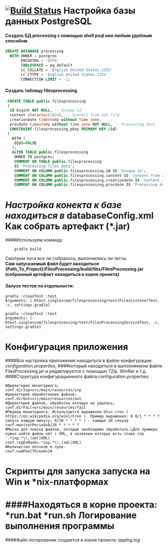 [![Build Status](https://travis-ci.org/mrFixener/FilesProcessing.svg?branch=master)](https://travis-ci.org/mrFixener/FilesProcessing)
Настройка базы данных PostgreSQL
==================
#### Создать БД processing с помощью shell psql или любым удобным способом

```sql 
CREATE DATABASE processing
  WITH OWNER = postgres
       ENCODING = 'UTF8'
       TABLESPACE = pg_default
       LC_COLLATE = 'English_United States.1252'
       LC_CTYPE = 'English_United States.1252'
       CONNECTION LIMIT = -1;
```
#### Создать таблицу filesprocessing      
```sql
 CREATE TABLE public.filesprocessing
 (
  id bigint NOT NULL, -- Unique id
  content character(1024), -- Content from xml file
  creationdate timestamp without time zone,
  procdate timestamp without time zone NOT NULL, -- Processing date
  CONSTRAINT filesprocessing_pkey PRIMARY KEY (id)
 )
   WITH (
    OIDS=FALSE
   );
   ALTER TABLE public.filesprocessing
    OWNER TO postgres;
    COMMENT ON TABLE public.filesprocessing
    IS 'Processing files data';
    COMMENT ON COLUMN public.filesprocessing.id IS 'Unique id';
    COMMENT ON COLUMN public.filesprocessing.content IS 'Content from xml file';
    COMMENT ON COLUMN public.filesprocessing.creationdate IS 'Content creation date';
    COMMENT ON COLUMN public.filesprocessing.procdate IS 'Processing date';
```
*Настройка конекта к базе находиться в*  **databaseConfig.xml** 
Как собрать артефакт (*.jar)
================
####Используем команду 
```shell
    gradle build
```
Смотрим логи все ли собралось, выполнились ли тесты
<br>
<b>Сам запускаемый файл будет находиться {Path_To_Project}/FilesProcessing/build/libs/FilesProcessing.jar (собранный артефакт находиться в корне проекта)</b>
#### Запуск тестов по отдельности:
```shell
gradle :cleanTest :test
Arguments: [-Dtest.single=com/filesprocessing/test/FilesListenerTest, -c, settings.gradle]

gradle :cleanTest :test
Arguments: [-Dtest.single=com/filesprocessing/test/FilesProcessingServiceTest, -c, settings.gradle]
```
Конфигурация приложения
================
####Вся настройка приложения находиться в файле конфигурации: *configuration.properties*, 
####который находиться в выполняемом файле FilesProcessing.jar и редактируется с помощью 7Zip, WinRar и т.д.
####Структура конфигурационного файла configuration.properties:
```properties
#Директория мониторинга;
conf.dirInp=src/main/resources/inp
#директория обработанных файлов;
conf.dirOut=src/main/resources/out
#Директория файлов, обработка которых не удалась;
conf.dirFail=src/main/resources/fail
#Период мониторинга. Используются выражения Unix cron ( https://en.wikipedia.org/wiki/Cron ). Пример выражения: 0 0/1 * * * ?  запуск каждую минуту; 0/20 * * * * ? - каждые 20 секунд
conf.monitorPeriod=0/20 * * * * ? 
#Маска для поиска файлов, которые необходимо обработать.LДля примера нужно найти файлы xml | XML, в названии которых есть слово inp '.*inp.*\\.(xml|XML) '
conf.regExMask=.*inp.*\\.(xml|XML)
#Количество потоков в пуле. 
conf.numPoolThread=24
```
Скрипты для запуска запуска на Win и *nix-платформах
================
####Находяться в корне проекта:
*run.bat
*run.sh
Логирование выполнения программы
================
####Файл логирования создается  в корне проекта:
*applog.log*
